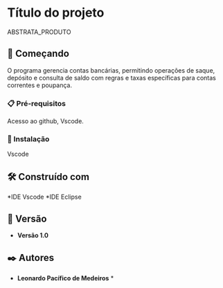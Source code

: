 # Título do projeto

ABSTRATA_PRODUTO

## 🚀 Começando

O programa gerencia contas bancárias, permitindo operações de saque, depósito e consulta de saldo com regras e taxas específicas para contas correntes e poupança.

### 📋 Pré-requisitos

Acesso ao github, Vscode.

### 🔧 Instalação

Vscode

## 🛠️ Construído com

*IDE Vscode
*IDE Eclipse

## 📌 Versão

* **Versão 1.0** 

## ✒️ Autores

* **Leonardo Pacífico de Medeiros** *

